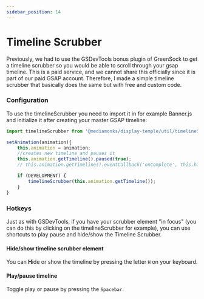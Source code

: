 ```yaml
---
sidebar_position: 14
---
```


# Timeline Scrubber

Previously, we had to use the GSDevTools bonus plugin of GreenSock to get a timeline scrubber so you would be able to scroll through your gsap timeline.
This is a paid service, and we cannot share this officially since it is part of our paid GSAP account. Therefore, I made a simple
timeline scrubber that basically does the same but with free and custom code.

### Configuration

To use the timelineScrubber you need to import it in for example Banner.js and initialize it after creating your master GSAP timeline:
```js title="Banner.js" {}
import timelineScrubber from '@mediamonks/display-temple/util/timelineScrubber';

setAnimation(animation){
    this.animation = animation;
    //creates new timeline and pauses it
    this.animation.getTimeline().paused(true);
    // this.animation.getTimeline().eventCallback('onComplete', this.handleAnimationComplete);

    if (DEVELOPMENT) {
        timelineScrubber(this.animation.getTimeline());
    }
}
```

### Hotkeys
Just as with GSDevTools, if you have your scrubber element "in focus" (you can do this by clicking on the timelineScrubber for example), you can use shortcuts
to play pause and hide/show the Timeline Scrubber.

#### Hide/show timeline scrubber element
You can **H**ide or show the timeline by pressing the letter `H` on your keyboard.

#### Play/pause timeline
Toggle play or pause by pressing the `Spacebar`.

